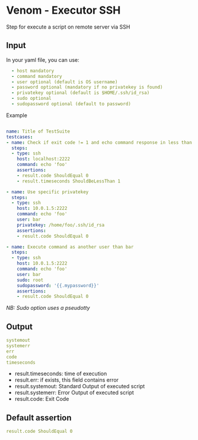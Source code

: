 # Venom - Executor SSH

Step for execute a script on remote server via SSH


## Input

In your yaml file, you can use:

```yaml
  - host mandatory
  - command mandatory
  - user optional (default is OS username)
  - password optional (mandatory if no privatekey is found)
  - privatekey optional (default is $HOME/.ssh/id_rsa)
  - sudo optional
  - sudopassword optional (default to password)
```

Example

```yaml

name: Title of TestSuite
testcases:
- name: Check if exit code != 1 and echo command response in less than 1s
  steps:
  - type: ssh
    host: localhost:2222
    command: echo 'foo'
    assertions:
    - result.code ShouldEqual 0
    - result.timeseconds ShouldBeLessThan 1

- name: Use specific privatekey
  steps:
  - type: ssh
    host: 10.0.1.5:2222
    command: echo 'foo'
    user: bar
    privatekey: /home/foo/.ssh/id_rsa
    assertions:
    - result.code ShouldEqual 0

- name: Execute command as another user than bar
  steps:
  - type: ssh
    host: 10.0.1.5:2222
    command: echo 'foo'
    user: bar
    sudo: root
    sudopassword: '{{.mypassword}}'
    assertions:
    - result.code ShouldEqual 0

```
*NB: Sudo option uses a pseudotty*

## Output

```yaml
systemout
systemerr
err
code
timeseconds
```

- result.timeseconds: time of execution
- result.err: if exists, this field contains error
- result.systemout: Standard Output of executed script
- result.systemerr: Error Output of executed script
- result.code: Exit Code

## Default assertion

```yaml
result.code ShouldEqual 0
```
